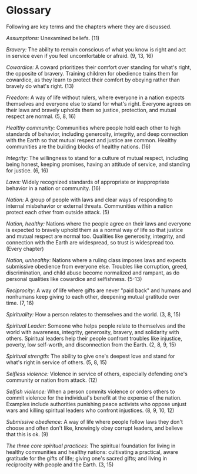 # Glossary

Following are key terms and the chapters where they are discussed.

_Assumptions:_ Unexamined beliefs. (11)

_Bravery:_ The ability to remain conscious of what you know is right and act in service even if you feel uncomfortable or afraid. (9, 13, 16)

_Cowardice:_ A coward prioritizes their comfort over standing for what's right, the opposite of bravery. Training children for obedience trains them for cowardice, as they learn to protect their comfort by obeying rather than bravely do what's right. (13)

_Freedom:_ A way of life without rulers, where everyone in a nation expects themselves and everyone else to stand for what's right. Everyone agrees on their laws and bravely upholds them so justice, protection, and mutual respect are normal. (5, 8, 16)

_Healthy community:_ Communities where people hold each other to high standards of behavior, including generosity, integrity, and deep connection with the Earth so that mutual respect and justice are common. Healthy communities are the building blocks of healthy nations. (16)

_Integrity:_ The willingness to stand for a culture of mutual respect, including being honest, keeping promises, having an attitude of service, and standing for justice. (6, 16)

_Laws:_ Widely recognized standards of appropriate or inappropriate behavior in a nation or community. (16)

_Nation:_ A group of people with laws and clear ways of responding to internal misbehavior or external threats. Communities within a nation protect each other from outside attack. (5)

_Nation, healthy:_ Nations where the people agree on their laws and everyone is expected to bravely uphold them as a normal way of life so that justice and mutual respect are normal too. Qualities like generosity, integrity, and connection with the Earth are widespread, so trust is widespread too. (Every chapter)

_Nation, unhealthy:_ Nations where a ruling class imposes laws and expects submissive obedience from everyone else. Troubles like corruption, greed, discrimination, and child abuse become normalized and rampant, as do personal qualities like cowardice and selfishness. (5-13)

_Reciprocity_: A way of life where gifts are never "paid back" and humans and nonhumans keep giving to each other, deepening mutual gratitude over time. (7, 16)

_Spirituality:_ How a person relates to themselves and the world. (3, 8, 15)

_Spiritual Leader:_ Someone who helps people relate to themselves and the world with awareness, integrity, generosity, bravery, and solidarity with others. Spiritual leaders help their people confront troubles like injustice, poverty, low self-worth, and disconnection from the Earth. (2, 8, 9, 15)

_Spiritual strength:_ The ability to give one's deepest love and stand for what's right in service of others. (5, 8, 15)

_Selfless violence:_ Violence in service of others, especially defending one's community or nation from attack. (12)

_Selfish violence:_ When a person commits violence or orders others to commit violence for the individual's benefit at the expense of the nation. Examples include authorities punishing peace activists who oppose unjust wars and killing spiritual leaders who confront injustices. (8, 9, 10, 12)

_Submissive obedience:_ A way of life where people follow laws they don't choose and often don't like, knowingly obey corrupt leaders, and believe that this is ok. (9)

_The three core spiritual practices:_ The spiritual foundation for living in healthy communities and healthy nations: cultivating a practical, aware gratitude for the gifts of life; giving one's sacred gifts; and living in reciprocity with people and the Earth. (3, 15)